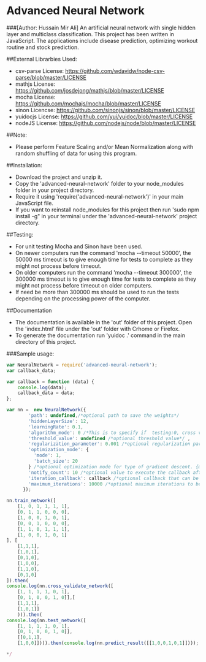 # Advanced Neural Network 
###[Author: Hussain Mir Ali]
An artificial neural network with single hidden layer and multiclass classification. This project has been written in JavaScript. The applications include disease prediction, optimizing workout routine and stock prediction. 

##External Librarbies Used:
* csv-parse License: https://github.com/wdavidw/node-csv-parse/blob/master/LICENSE
* mathjs License: https://github.com/josdejong/mathjs/blob/master/LICENSE
* mocha License: https://github.com/mochajs/mocha/blob/master/LICENSE
* sinon Licencse: https://github.com/sinonjs/sinon/blob/master/LICENSE
* yuidocjs License: https://github.com/yui/yuidoc/blob/master/LICENSE
* nodeJS License: https://github.com/nodejs/node/blob/master/LICENSE

##Note: 
* Please perform Feature Scaling and/or Mean Normalization along with random shuffling of data for using this program.

##Installation:
*  Download the project and unzip it.
*  Copy the 'advanced-neural-network' folder to your node_modules folder in your project directory.
*  Require it using 'require('advanced-neural-network')' in your main JavaScript file.
*  If you want to reinstall node_modules for this project then run 'sudo npm install -g" in your terminal under the 'advanced-neural-network' project directory.

##Testing:
* For unit testing Mocha and Sinon have been used. 
* On newer computers run the command 'mocha --timeout 50000', the 50000 ms timeout is to give enough time for tests to complete as they might not process before timeout. 
* On older computers run the command 'mocha --timeout 300000', the 300000 ms timeout is to give enough time for tests to complete as they might not process before timeout on older computers. 
* If need be more than 300000 ms should be used to run the tests depending on the processing power of the computer. 

##Documentation
*  The documentation is available in the 'out' folder of this project. Open the 'index.html' file under the 'out' folder with Crhome or Firefox.
*  To generate the documentation run 'yuidoc .' command in the main directory of this project.

###Sample usage:

```javascript
var NeuralNetwork = require('advanced-neural-network');
var callback_data;

var callback = function (data) {
    console.log(data);
    callback_data = data;
};

var nn =  new NeuralNetwork({
        'path': undefined,/*optional path to save the weights*/
        'hiddenLayerSize': 12,
        'learningRate': 0.1,
        'algorithm_mode': 0 /*This is to specify if  testing:0, cross validating:1 or training:2 data.*/ ,
        'threshold_value': undefined /*optional threshold value*/ ,
        'regularization_parameter': 0.001 /*optional regularization parameter to prevent overfitting*/ ,
        'optimization_mode': {
          'mode': 1,
          'batch_size': 20
        } /*optional optimization mode for type of gradient descent. {mode:1, 'batch_size': <your size>} for mini-batch and {mode: 0} for batch.*/ ,
        'notify_count': 10 /*optional value to execute the callback after every x number of iterations*/ ,
        'iteration_callback': callback /*optional callback that can be used for getting cost and iteration value on every notify count.*/ ,
        'maximum_iterations': 10000 /*optional maximum iterations to be allowed*/
      });

nn.train_network([
    [1, 0, 1, 1, 1, 1],
    [0, 1, 1, 0, 0, 0],
    [1, 0, 0, 1, 0, 1],
    [0, 0, 1, 0, 0, 0],
    [1, 1, 0, 1, 1, 1],
    [1, 0, 0, 1, 0, 1]
], [
    [1,1,1],
    [1,0,1],
    [0,1,0],
    [1,0,0],
    [1,1,0],
    [0,1,0]
]).then(
console.log(nn.cross_validate_network([   
    [1, 1, 1, 1, 0, 1],
    [0, 1, 0, 0, 1, 0]],[
    [1,1,1],
    [1,0,1]]
    ))).then(
console.log(nn.test_network([
    [1, 1, 1, 1, 0, 1],
    [0, 1, 0, 0, 1, 0]],
    [[0,1,1],
    [1,0,0]]))).then(console.log(nn.predict_result([[1,0,0,1,0,1]])));  

*/
```
